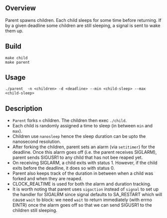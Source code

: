 ## Overview

Parent spawns children. Each child sleeps for some time before returning. If by
a given deadline some children are still sleeping, a signal is sent to wake them
up.

## Build

```
make child
make parent
```

## Usage

```
./parent  -n <children> -d <deadline> --min <child-sleep> --max <child-sleep>
```

## Description

- `Parent` forks `n` children. The children then exec `./child`.
- Each child is randomly assigned a time to sleep (in between `min` and `max`).
- Children use `nanosleep` hence the sleep duration can be upto the nanosecond
  resolution.
- After forking the children, parent sets an alarm (via `setitimer`) for the
  deadline. Once this alarm goes off (i.e. the parent receives SIGLARM), parent
  sends SIGUSR1 to any child that has not bee reaped yet.
- On receiving SIGLARM, a child exits with status 1. However, if the child exits
  before the deadline, it does so with status 0.
- Parent also keeps track of the duration in between when a child was forked and
  when they are reaped.
- CLOCK_REALTIME is used for both the alarm and duration tracking.
- It is worth noting that parent uses `sigaction` instead of `signal` to set up
  the handler for SIGALRM since signal defaults to SA_RESTART which will cause
  `wait` to block: we need `wait` to return immediately (with errno EINTR) once
  the alarm goes off so that we can send SIGUSR1 to the children still sleeping.
